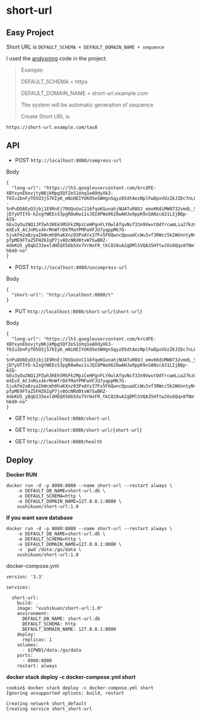 # short-url

## Easy Project

Short URL is `DEFAULT_SCHEMA + DEFAULT_DOMAIN_NAME + sequence`

I used the [andyxning](https://github.com/andyxning/shortme) code in the project.

>Example:
>
>DEFAULT_SCHEMA = https
>
>DEFAULT_DOMAIN_NAME = short-url.example.com
>
>The system will be automatic generation of sequence
>
>Create Short URL is

```
https://short-url.example.com/tas8
```
## API

* POST `http://localhost:8080/compress-url`

Body

```
{
  "long-url": "https://lh3.googleusercontent.com/krcdFE-XBYxynEbovjtyN6jkMpg5QfZeS1ohq1eAOdyXk3-T6Iu1bnFyTO5U3jS7KIyK_mNiHEIYUKO5eSWHgnSqyz85dtAezNplFwDpxVUzZkJIDc7nLLHu--SnPuDO6EyO3jbj1E9RnEj70UQuUvC116fqoKGunahjNUATuR0OJ_emvKKdiMW8732vmdL_S6otXghWhBccXKOUfFs-jD7yUTIYU-k2xgYWEEs53pgR8wKwi1sJQI8PWa9620wAHJw9ppK9xSANzcA31LIjBQp-AIQ-GEu3yOu2NQ1JPZwh3KEkSMSFk2MpiCeHPgnFLY0wlAfqvNsf33n9VwvtOdfrcwmLia27kzOyCISgTpLx7m72hZa9HMbxVlfa9z5P7lEGBOTXtwaxSKjC08CCLkYka-mXEvX_AtJnMix4krMnWfrDXfMaYPMFwVFJU7yqppMk7G-SjukFm2aBzyaIkWcmh0haKXnz93PxAYx37Fx5F6QwncQpuadCcWu3vf3RWcc5k2WUnntyNvmMmWyoiIa7HguHpStykJCOcHi8CtL9ceLCQQe93OfSMTczKXMXqlRZpc3UC9Pb9jtRqi5G7-pfpME9FTaZ5FHZ6IqP7jv8OcNRd0tvW7SwBRZ-4deKU5_yDqbI33exldHEQX56b5Xx7VrHxFR_tkC828uA2gDMlSVQA35HftwJOs6Qqx8fNmfXhdSnPSlShJTgv7323QfX=w680-h640-no"
}
```

* POST `http://localhost:8080/uncompress-url`

Body

```
{
  "short-url": "http://localhost:8080/t"
}
```


* PUT `http://localhost:8080/short-url/{short-url}`

Body

```
{
  "long-url": "https://lh3.googleusercontent.com/krcdFE-XBYxynEbovjtyN6jkMpg5QfZeS1ohq1eAOdyXk3-T6Iu1bnFyTO5U3jS7KIyK_mNiHEIYUKO5eSWHgnSqyz85dtAezNplFwDpxVUzZkJIDc7nLLHu--SnPuDO6EyO3jbj1E9RnEj70UQuUvC116fqoKGunahjNUATuR0OJ_emvKKdiMW8732vmdL_S6otXghWhBccXKOUfFs-jD7yUTIYU-k2xgYWEEs53pgR8wKwi1sJQI8PWa9620wAHJw9ppK9xSANzcA31LIjBQp-AIQ-GEu3yOu2NQ1JPZwh3KEkSMSFk2MpiCeHPgnFLY0wlAfqvNsf33n9VwvtOdfrcwmLia27kzOyCISgTpLx7m72hZa9HMbxVlfa9z5P7lEGBOTXtwaxSKjC08CCLkYka-mXEvX_AtJnMix4krMnWfrDXfMaYPMFwVFJU7yqppMk7G-SjukFm2aBzyaIkWcmh0haKXnz93PxAYx37Fx5F6QwncQpuadCcWu3vf3RWcc5k2WUnntyNvmMmWyoiIa7HguHpStykJCOcHi8CtL9ceLCQQe93OfSMTczKXMXqlRZpc3UC9Pb9jtRqi5G7-pfpME9FTaZ5FHZ6IqP7jv8OcNRd0tvW7SwBRZ-4deKU5_yDqbI33exldHEQX56b5Xx7VrHxFR_tkC828uA2gDMlSVQA35HftwJOs6Qqx8fNmfXhdSnPSlShJTgv7323QfX=w680-h640-no"
}
```

* GET `http://localhost:8080/short-url`

* GET `http://localhost:8080/short-url/{short-url}`

* GET `http://localhost:8080/health`

## Deploy

**Docker RUN**
```
docker run -d -p 8080:8080 --name short-url --restart always \
    -e DEFAULT_DB_NAME=short-url.db \
    -e DEFAULT_SCHEMA=http \
    -e DEFAULT_DOMAIN_NAME=127.0.0.1:8080 \
    xushikuan/short-url:1.0
```

**If you want save database**

```
docker run -d -p 8080:8080 --name short-url --restart always \
    -e DEFAULT_DB_NAME=short-url.db \
    -e DEFAULT_SCHEMA=http \
    -e DEFAULT_DOMAIN_NAME=127.0.0.1:8080 \
    -v `pwd`/data:/go/data \
    xushikuan/short-url:1.0
```

docker-compose.yml

```
version: '3.3'

services:

  short-url:
    build: .
    image: "xushikuan/short-url:1.0"
    environment:
      DEFAULT_DB_NAME: short-url.db
      DEFAULT_SCHEMA: http
      DEFAULT_DOMAIN_NAME: 127.0.0.1:8080
    deploy:
      replicas: 1
    volumes:
      - ${PWD}/data:/go/data
    ports:
      - 8080:8080
    restart: always
```

**docker stack deploy -c docker-compose.yml short**

```
cookie$ docker stack deploy -c docker-compose.yml short
Ignoring unsupported options: build, restart

Creating network short_default
Creating service short_short-url
```